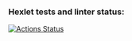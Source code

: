 ### Hexlet tests and linter status:
[![Actions Status](https://github.com/RomanKhal/java-project-71/actions/workflows/hexlet-check.yml/badge.svg)](https://github.com/RomanKhal/java-project-71/actions)
